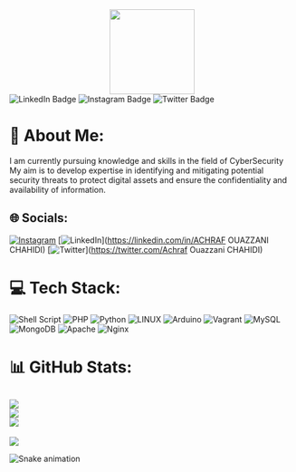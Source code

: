 <div id="header" align="center">
  <img src="https://media2.giphy.com/media/W3klTgJuKy5vymEoe7/giphy.gif?cid=ecf05e47dh5n9qhyy8zk27kf0tt87l34o0y2dw75fag2f6bn&ep=v1_gifs_search&rid=giphy.gif&ct=g" width="150"/>
</div>
<div id="badges">
  <img src="https://img.shields.io/badge/LinkedIn-blue?style=for-the-badge&logo=linkedin&logoColor=white" alt="LinkedIn Badge"/>
  <img src="https://img.shields.io/badge/Instagram-red?style=for-the-badge&logo=instagram&logoColor=white" alt="Instagram Badge"/>
  <img src="https://img.shields.io/badge/Twitter-blue?style=for-the-badge&logo=twitter&logoColor=white" alt="Twitter Badge"/>
</div>


# 💫 About Me:
I am currently pursuing knowledge and skills in the field of CyberSecurity<br>My aim is to develop expertise in identifying and mitigating potential security threats to protect digital assets and ensure the confidentiality and availability of information.


## 🌐 Socials:
[![Instagram](https://img.shields.io/badge/Instagram-%23E4405F.svg?logo=Instagram&logoColor=white)](https://instagram.com/___13_37___) [![LinkedIn](https://img.shields.io/badge/LinkedIn-%230077B5.svg?logo=linkedin&logoColor=white)](https://linkedin.com/in/ACHRAF OUAZZANI CHAHIDI) [![Twitter](https://img.shields.io/badge/Twitter-%231DA1F2.svg?logo=Twitter&logoColor=white)](https://twitter.com/Achraf Ouazzani CHAHIDI) 

# 💻 Tech Stack:
![Shell Script](https://img.shields.io/badge/shell_script-%23121011.svg?style=for-the-badge&logo=gnu-bash&logoColor=white) ![PHP](https://img.shields.io/badge/php-%23777BB4.svg?style=for-the-badge&logo=php&logoColor=white) ![Python](https://img.shields.io/badge/python-3670A0?style=for-the-badge&logo=python&logoColor=ffdd54) ![LINUX](https://img.shields.io/badge/Linux-FCC624?style=for-the-badge&logo=linux&logoColor=black) ![Arduino](https://img.shields.io/badge/-Arduino-00979D?style=for-the-badge&logo=Arduino&logoColor=white) ![Vagrant](https://img.shields.io/badge/vagrant-%231563FF.svg?style=for-the-badge&logo=vagrant&logoColor=white) ![MySQL](https://img.shields.io/badge/mysql-%2300f.svg?style=for-the-badge&logo=mysql&logoColor=white) ![MongoDB](https://img.shields.io/badge/MongoDB-%234ea94b.svg?style=for-the-badge&logo=mongodb&logoColor=white) ![Apache](https://img.shields.io/badge/apache-%23D42029.svg?style=for-the-badge&logo=apache&logoColor=white) ![Nginx](https://img.shields.io/badge/nginx-%23009639.svg?style=for-the-badge&logo=nginx&logoColor=white)
# 📊 GitHub Stats:
![](https://github-readme-stats.vercel.app/api?username=ACHUX21&theme=tokyonight&hide_border=false&include_all_commits=false&count_private=false)<br/>
![](https://github-readme-streak-stats.herokuapp.com/?user=ACHUX21&theme=tokyonight&hide_border=false)<br/>
![](https://github-readme-stats.vercel.app/api/top-langs/?username=ACHUX21&theme=tokyonight&hide_border=false&include_all_commits=false&count_private=false&layout=compact)
---
[![](https://visitcount.itsvg.in/api?id=ACHUX21&icon=0&color=0)](https://visitcount.itsvg.in)






























![Snake animation](https://github.com/thepiyushmalhotra/thepiyushmalhotra/blob/output/github-contribution-grid-snake.svg)
